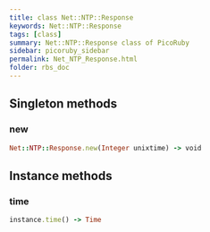 ```yaml
---
title: class Net::NTP::Response
keywords: Net::NTP::Response
tags: [class]
summary: Net::NTP::Response class of PicoRuby
sidebar: picoruby_sidebar
permalink: Net_NTP_Response.html
folder: rbs_doc
---
```

## Singleton methods
### new

```ruby
Net::NTP::Response.new(Integer unixtime) -> void
```
## Instance methods
### time

```ruby
instance.time() -> Time
```
